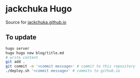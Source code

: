 # jackchuka Hugo

Source for [jackchuka.github.io](https://github.com/jackchuka/jackchuka.github.io)

## To update
```bash
hugo server
hugo hugo new blog/title.md
# write content
git add .
git commit -m '<commit message>' # commit to this repository
./deploy.sh '<commit message>' # commits to github.io
```
